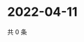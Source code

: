 # 2022-04-11

共 0 条

<!-- BEGIN WEIBO -->
<!-- 最后更新时间 Mon Apr 11 2022 07:00:57 GMT+0800 (China Standard Time) -->

<!-- END WEIBO -->
